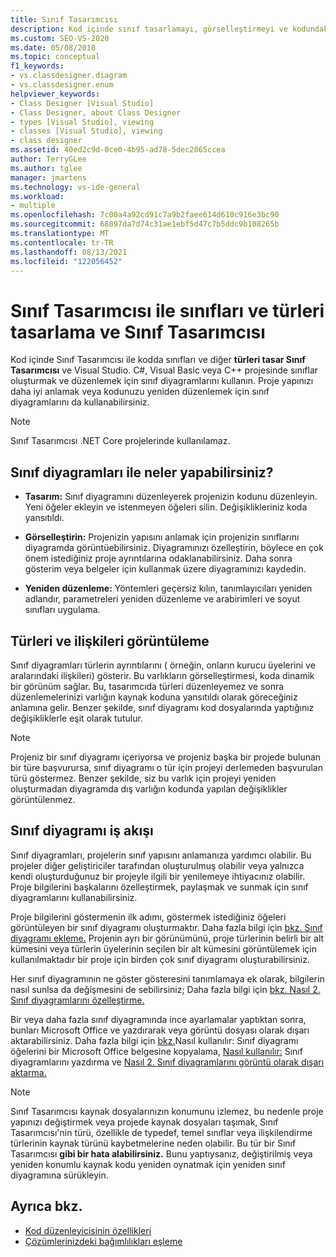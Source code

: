 ```yaml
---
title: Sınıf Tasarımcısı
description: Kod içinde sınıf tasarlamayı, görselleştirmeyi ve kodundaki diğer türleri yeniden düzenlemeyi ve Sınıf Tasarımcısı Visual Studio.
ms.custom: SEO-VS-2020
ms.date: 05/08/2018
ms.topic: conceptual
f1_keywords:
- vs.classdesigner.diagram
- vs.classdesigner.enum
helpviewer_keywords:
- Class Designer [Visual Studio]
- Class Designer, about Class Designer
- types [Visual Studio], viewing
- classes [Visual Studio], viewing
- class designer
ms.assetid: 40ed2c9d-0ce0-4b95-ad78-5dec2065ccea
author: TerryGLee
ms.author: tglee
manager: jmartens
ms.technology: vs-ide-general
ms.workload:
- multiple
ms.openlocfilehash: 7c00a4a92cd91c7a9b2faee614d610c916e3bc90
ms.sourcegitcommit: 68897da7d74c31ae1ebf5d47c7b5ddc9b108265b
ms.translationtype: MT
ms.contentlocale: tr-TR
ms.lasthandoff: 08/13/2021
ms.locfileid: "122056452"
---
```

# <a name="design-and-view-classes-and-types-with-class-designer"></a>Sınıf Tasarımcısı ile sınıfları ve türleri tasarlama ve Sınıf Tasarımcısı

Kod içinde Sınıf Tasarımcısı ile kodda sınıfları ve diğer **türleri tasar Sınıf Tasarımcısı** ve Visual Studio. C#, Visual Basic veya C++ projesinde sınıflar oluşturmak ve düzenlemek için sınıf diyagramlarını kullanın. Proje yapınızı daha iyi anlamak veya kodunuzu yeniden düzenlemek için sınıf diyagramlarını da kullanabilirsiniz.

>[!NOTE]
>Sınıf Tasarımcısı .NET Core projelerinde kullanılamaz.

## <a name="what-you-can-do-with-class-diagrams"></a>Sınıf diyagramları ile neler yapabilirsiniz?

- **Tasarım:** Sınıf diyagramını düzenleyerek projenizin kodunu düzenleyin. Yeni öğeler ekleyin ve istenmeyen öğeleri silin. Değişiklikleriniz koda yansıtıldı.

- **Görselleştirin:** Projenizin yapısını anlamak için projenizin sınıflarını diyagramda görüntüebilirsiniz. Diyagramınızı özelleştirin, böylece en çok önem istediğiniz proje ayrıntılarına odaklanabilirsiniz. Daha sonra gösterim veya belgeler için kullanmak üzere diyagramınızı kaydedin.

- **Yeniden düzenleme:** Yöntemleri geçersiz kılın, tanımlayıcıları yeniden adlandır, parametreleri yeniden düzenleme ve arabirimleri ve soyut sınıfları uygulama.

## <a name="view-types-and-relationships"></a>Türleri ve ilişkileri görüntüleme

Sınıf diyagramları türlerin ayrıntılarını ( örneğin, onların kurucu üyelerini ve aralarındaki ilişkileri) gösterir. Bu varlıkların görselleştirmesi, koda dinamik bir görünüm sağlar. Bu, tasarımcıda türleri düzenleyemez ve sonra düzenlemelerinizi varlığın kaynak koduna yansıtıldı olarak göreceğiniz anlamına gelir. Benzer şekilde, sınıf diyagramı kod dosyalarında yaptığınız değişikliklerle eşit olarak tutulur.

> [!NOTE]
> Projeniz bir sınıf diyagramı içeriyorsa ve projeniz başka bir projede bulunan bir türe başvurursa, sınıf diyagramı o tür için projeyi derlemeden başvurulan türü göstermez. Benzer şekilde, siz bu varlık için projeyi yeniden oluşturmadan diyagramda dış varlığın kodunda yapılan değişiklikler görüntülenmez.

## <a name="class-diagram-workflow"></a>Sınıf diyagramı iş akışı

Sınıf diyagramları, projelerin sınıf yapısını anlamanıza yardımcı olabilir. Bu projeler diğer geliştiriciler tarafından oluşturulmuş olabilir veya yalnızca kendi oluşturduğunuz bir projeyle ilgili bir yenilemeye ihtiyacınız olabilir. Proje bilgilerini başkalarını özelleştirmek, paylaşmak ve sunmak için sınıf diyagramlarını kullanabilirsiniz.

Proje bilgilerini göstermenin ilk adımı, göstermek istediğiniz öğeleri görüntüleyen bir sınıf diyagramı oluşturmaktır. Daha fazla bilgi için [bkz. Sınıf diyagramı ekleme.](how-to-add-class-diagrams-to-projects.md) Projenin ayrı bir görünümünü, proje türlerinin belirli bir alt kümesini veya türlerin üyelerinin seçilen bir alt kümesini görüntülemek için kullanılmaktadır bir proje için birden çok sınıf diyagramı oluşturabilirsiniz.

Her sınıf diyagramının ne göster gösteresini tanımlamaya ek olarak, bilgilerin nasıl sunlsa da değişmesini de sebilirsiniz; Daha fazla bilgi için [bkz. Nasıl 2. Sınıf diyagramlarını özelleştirme.](how-to-customize-class-diagrams.md)

Bir veya daha fazla sınıf diyagramında ince ayarlamalar yaptıktan sonra, bunları Microsoft Office ve yazdırarak veya görüntü dosyası olarak dışarı aktarabilirsiniz. Daha fazla bilgi için [bkz.](how-to-copy-class-diagram-elements-to-a-microsoft-office-document.md)Nasıl kullanılır: Sınıf diyagramı öğelerini bir Microsoft Office belgesine kopyalama, [Nasıl kullanılır:](how-to-print-class-diagrams.md) Sınıf diyagramlarını yazdırma ve [Nasıl 2. Sınıf diyagramlarını görüntü olarak dışarı aktarma.](how-to-export-class-diagrams-as-images.md)

> [!NOTE]
> Sınıf Tasarımcısı kaynak dosyalarınızın konumunu izlemez, bu nedenle proje yapınızı değiştirmek veya projede kaynak dosyaları taşımak, Sınıf Tasarımcısı'nin türü, özellikle de typedef, temel sınıflar veya ilişkilendirme türlerinin kaynak türünü kaybetmelerine neden olabilir. Bu tür bir Sınıf Tasarımcısı **gibi bir hata alabilirsiniz.** Bunu yaptıysanız, değiştirilmiş veya yeniden konumlu kaynak kodu yeniden oynatmak için yeniden sınıf diyagramına sürükleyin.

## <a name="see-also"></a>Ayrıca bkz.

- [Kod düzenleyicisinin özellikleri](../writing-code-in-the-code-and-text-editor.md)
- [Çözümlerinizdeki bağımlılıkları eşleme](../../modeling/map-dependencies-across-your-solutions.md)

